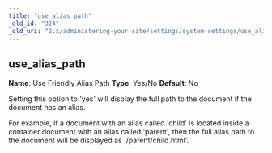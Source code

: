 ```yaml
---
title: "use_alias_path"
_old_id: "324"
_old_uri: "2.x/administering-your-site/settings/system-settings/use_alias_path"
---
```


## use\_alias\_path

**Name**: Use Friendly Alias Path
**Type**: Yes/No
**Default**: No

Setting this option to 'yes' will display the full path to the document if the document has an alias.

For example, if a document with an alias called 'child' is located inside a container document with an alias called 'parent', then the full alias path to the document will be displayed as '/parent/child.html'.
